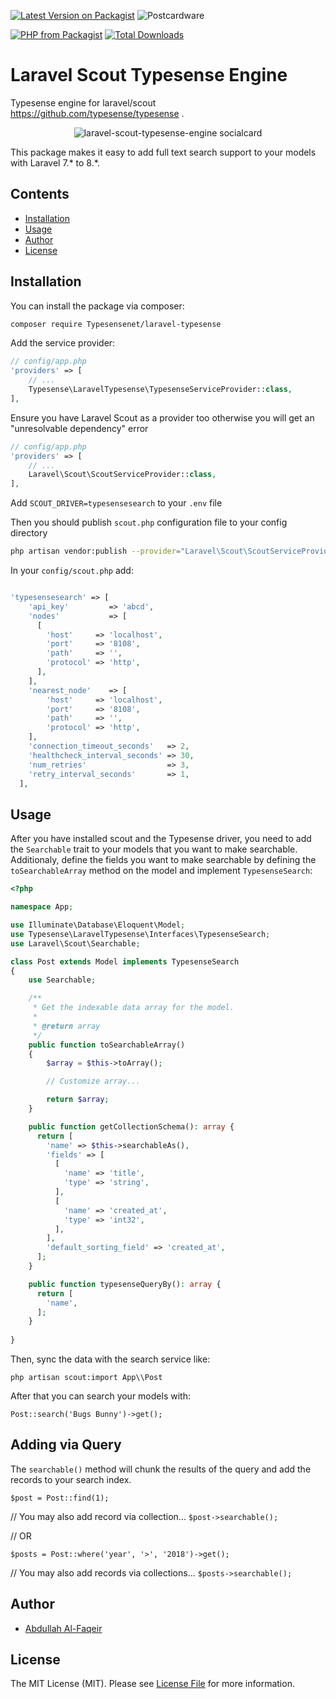 [![Latest Version on Packagist](https://img.shields.io/packagist/v/devloopsnet/laravel-typesense.svg?style=for-the-badge)](https://packagist.org/packages/devloopsnet/laravel-typesense) ![Postcardware](https://img.shields.io/badge/Postcardware-%F0%9F%92%8C-197593?style=for-the-badge) 

[![PHP from Packagist](https://img.shields.io/packagist/php-v/devloopsnet/laravel-typesense?style=flat-square)](https://packagist.org/packages/devloopsnet/laravel-typesense) [![Total Downloads](https://img.shields.io/packagist/dt/devloopsnet/laravel-typesense.svg?style=flat-square)](https://packagist.org/packages/devloopsnet/laravel-typesense)


# Laravel Scout Typesense Engine
Typesense engine for laravel/scout https://github.com/typesense/typesense .

<p align="center">
    <img src="https://banners.beyondco.de/Typesense%20Driver%20for%20Laravel-Scout.png?theme=dark&packageName=devloopsnet%2Flaravel-typesense&pattern=anchorsAway&style=style_1&description=A+Typesense+%28search+engine%29+driver+for+laravel-scout&md=1&showWatermark=0&fontSize=100px&images=https%3A%2F%2Flaravel.com%2Fimg%2Flogomark.min.svg" alt="laravel-scout-typesense-engine
 socialcard">
</p>
This package makes it easy to add full text search support to your models with Laravel 7.* to 8.*.

## Contents

- [Installation](#installation)
- [Usage](#usage)
- [Author](#author)
- [License](#license)


## Installation

You can install the package via composer:

``` bash
composer require Typesensenet/laravel-typesense
```

Add the service provider:

```php
// config/app.php
'providers' => [
    // ...
    Typesense\LaravelTypesense\TypesenseServiceProvider::class,
],
```

Ensure you have Laravel Scout as a provider too otherwise you will get an "unresolvable dependency" error

```php
// config/app.php
'providers' => [
    // ...
    Laravel\Scout\ScoutServiceProvider::class,
],
```

Add  `SCOUT_DRIVER=typesensesearch` to your `.env` file

Then you should publish `scout.php` configuration file to your config directory

```bash
php artisan vendor:publish --provider="Laravel\Scout\ScoutServiceProvider"
```

In your `config/scout.php` add:

```php

'typesensesearch' => [
    'api_key'         => 'abcd',
    'nodes'           => [
      [
        'host'     => 'localhost',
        'port'     => '8108',
        'path'     => '',
        'protocol' => 'http',
      ],
    ],
    'nearest_node'    => [
        'host'     => 'localhost',
        'port'     => '8108',
        'path'     => '',
        'protocol' => 'http',
    ],
    'connection_timeout_seconds'   => 2,
    'healthcheck_interval_seconds' => 30,    
    'num_retries'                  => 3,
    'retry_interval_seconds'       => 1,
  ],
```

## Usage

After you have installed scout and the Typesense driver, you need to add the
`Searchable` trait to your models that you want to make searchable. Additionaly,
define the fields you want to make searchable by defining the `toSearchableArray` method on the model and implement `TypesenseSearch`:

```php
<?php

namespace App;

use Illuminate\Database\Eloquent\Model;
use Typesense\LaravelTypesense\Interfaces\TypesenseSearch;
use Laravel\Scout\Searchable;

class Post extends Model implements TypesenseSearch
{
    use Searchable;

    /**
     * Get the indexable data array for the model.
     *
     * @return array
     */
    public function toSearchableArray()
    {
        $array = $this->toArray();

        // Customize array...

        return $array;
    }

    public function getCollectionSchema(): array {
      return [
        'name' => $this->searchableAs(),
        'fields' => [
          [
            'name' => 'title',
            'type' => 'string',
          ],
          [
            'name' => 'created_at',
            'type' => 'int32',
          ],
        ],
        'default_sorting_field' => 'created_at',
      ];
    }

    public function typesenseQueryBy(): array {
      return [
        'name',
      ];
    }
    
}
```

Then, sync the data with the search service like:

`php artisan scout:import App\\Post`

After that you can search your models with:

`Post::search('Bugs Bunny')->get();`

## Adding via Query
The `searchable()` method will chunk the results of the query and add the records to your search index. 

`$post = Post::find(1);`

// You may also add record via collection...
`$post->searchable();`

// OR

`$posts = Post::where('year', '>', '2018')->get();`

// You may also add records via collections...
`$posts->searchable();`

## Author

- [Abdullah Al-Faqeir](https://github.com/abdullahfaqeir)

## License

The MIT License (MIT). Please see [License File](LICENSE.md) for more information.
